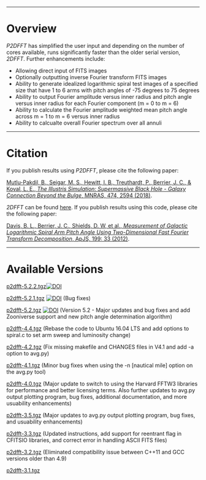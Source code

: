 ***
# Overview
_P2DFFT_ has simplified the user input and depending on the number of cores available, runs significantly faster than the older serial version, _2DFFT_. Further enhancements include:
* Allowing direct input of FITS images
* Optionally outputting inverse Fourier transform FITS images
* Ability to generate idealized logarithmic spiral test images of a specified size that have 1 to 6 arms with pitch angles of -75 degrees to 75 degrees
* Ability to output Fourier amplitude versus inner radius and pitch angle versus inner radius for each Fourier component (m = 0 to m = 6)
* Ability to calculate the Fourier amplitude weighted mean pitch angle across m = 1 to m = 6 versus inner radius
* Ability to calcualte overall Fourier spectrum over all annuli

* * *
# Citation
If you publish results using _P2DFFT_, please cite the following paper:

[Mutlu-Pakdil, B., Seigar, M. S., Hewitt, I. B., Treuthardt, P., Berrier, J. C., & Koval, L. E., _The Illustris Simulation: Supermassive Black Hole - Galaxy Connection Beyond the Bulge_, MNRAS, 474, 2594 (2018)](https://doi.org/10.1093/mnras/stx2935).

_2DFFT_ can be found [here](http://www.d.umn.edu/~msseigar/2DFFT/2DFFT.tar.gz).  If you publish results using this code, please cite the following paper:

[Davis, B. L., Berrier, J. C., Shields, D. W, et al., _Measurement of Galactic Logarithmic Spiral Arm Pitch Angle Using Two-Dimensional Fast Fourier Transform Decomposition_, ApJS, 199: 33 (2012)](http://iopscience.iop.org/0067-0049/199/2/33/).

* * *
# Available Versions

[p2dfft-5.2.2.tgz](https://github.com/treuthardt/P2DFFT/blob/master/p2dfft-5.2.2.tgz)[![DOI](https://zenodo.org/badge/86847725.svg)](https://zenodo.org/badge/latestdoi/86847725)


[p2dfft-5.2.1.tgz](https://github.com/treuthardt/P2DFFT/blob/master/p2dfft-5.2.1.tgz) [![DOI](https://zenodo.org/badge/DOI/10.5281/zenodo.3238639.svg)](https://doi.org/10.5281/zenodo.3238639)
 (Bug fixes)

[p2dfft-5.2.tgz](https://github.com/treuthardt/P2DFFT/blob/master/p2dfft-5.2.tgz) [![DOI](https://zenodo.org/badge/86847725.svg)](https://zenodo.org/badge/latestdoi/86847725)
(Version 5.2 - Major updates and bug fixes and add Zooniverse support and new pitch angle determination algorithm)

[p2dfft-4.4.tgz](https://github.com/treuthardt/P2DFFT/blob/master/p2dfft-4.4.tgz) (Rebase the code to Ubuntu 16.04 LTS and add options to spiral.c to set arm sweep and luminosity change)

[p2dfft-4.2.tgz](https://github.com/treuthardt/P2DFFT/blob/master/p2dfft-4.2.tgz) (Fix missing makefile and CHANGES files in V4.1 and add -a option to avg.py)

[p2dfft-4.1.tgz](https://github.com/treuthardt/P2DFFT/blob/master/p2dfft-4.1.tgz) (Minor bug fixes when using the -n [nautical mile] option on the avg.py tool)

[p2dfft-4.0.tgz](https://github.com/treuthardt/P2DFFT/blob/master/p2dfft-4.0.tgz) (Major update to switch to using the Harvard FFTW3 libraries for performance and better licensing terms.  Also further updates to avg.py output plotting program, bug fixes, additional documentation, and more usuability enhancements)

[p2dfft-3.5.tgz](https://github.com/treuthardt/P2DFFT/blob/master/p2dfft-3.5.tgz) (Major updates to avg.py output plotting program, bug fixes, and usuability enhancements)

[p2dfft-3.3.tgz](https://github.com/treuthardt/P2DFFT/blob/master/p2dfft-3.2.tgz) (Updated instructions, add support for reentrant flag in CFITSIO libraries, and correct error in handling ASCII FITS files)

[p2dfft-3.2.tgz](https://github.com/treuthardt/P2DFFT/blob/master/p2dfft-3.2.tgz) (Eliminated compatibility issue between C++11 and GCC versions older than 4.9)

[p2dfft-3.1.tgz](https://github.com/treuthardt/P2DFFT/blob/master/p2dfft-3.1.tgz)
